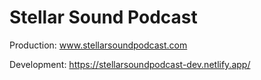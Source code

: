 # Stellar Sound Podcast

Production: www.stellarsoundpodcast.com

Development: https://stellarsoundpodcast-dev.netlify.app/
